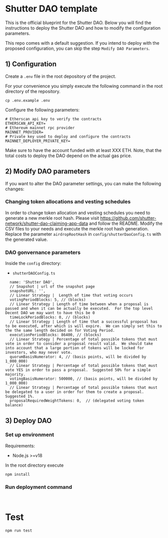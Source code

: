 # Shutter DAO template

This is the official blueprint for the Shutter DAO. Below you will find the instructions to deploy the Shutter DAO
and how to modify the configuration parameters.

This repo comes with a default suggestion. If you intend to deploy with the proposed configuration, you can skip the
step `Modify DAO Parameters`.

## 1) Configuration
Create a `.env` file in the root depository of the project.

For your convenience you simply execute the following command in the root directory of the repository.

``` 
cp .env.example .env
```

Configure the following parameters:

```
# Etherscan api key to verify the contracts
ETHERSCAN_API_KEY=
# Ethereum mainnet rpc provider
MAINNET_PROVIDER=
# Private key used to deploy and configure the contracts
MAINNET_DEPLOYER_PRIVATE_KEY=
```

Make sure to have the account funded with at least XXX ETH. Note, that the total costs to deploy the DAO
depend on the actual gas price.

## 2) Modify DAO parameters

If you want to alter the DAO parameter settings, you can make the following changes:

### Changing token allocations and vesting schedules
In order to change token allocation and vesting schedules you need to generate a new merkle root hash.
Please visit https://github.com/shutter-network/shutter-dao-claiming-app-data and follow the README.
Modify the CSV files to your needs and execute the merkle root hash generation. Replace the parameter
`airdropRootHash` in `config/shutterDaoConfig.ts` with the generated value.

### DAO gonvernance parameters
Inside the `config` directory:
- `shutterDAOConfig.ts`

```
  name: 'Shutter DAO',
  // Snapshot | url of the snapshot page
  snapshotURL: '',
  // Linear Strategy |  Length of time that voting occurs
  votingPeriodBlocks: 5, // (blocks)
  // Linear Strategy | Length of time between when a proposal is passed and when it can be actually be executed.  For the top level Decent DAO we may want to have this be 0
  timeLockPeriodBlocks: 0, // (blocks)
  // Linear Strategy | Length of time that a successful proposal has to be executed, after which is will expire.  We can simply set this to the the same length decided on for Voting Period.
  executionPeriodBlocks: 86400, // (blocks)
  // Linear Strategy | Percentage of total possible tokens that must vote in order to consider a proposal result valid.  We should take into account that a large portion of tokens will be locked for investors, who may never vote.
  quorumBasisNumerator: 4, // (basis points, will be divided by 1_000_000)
  // Linear Strategy | Percentage of total possible tokens that must vote YES in order to pass a proposal.  Suggested 50% for a simple majority.
  votingBasisNumerator: 500000, // (basis points, will be divided by 1_000_000)
  // Linear Strategy | Percentage of total possible tokens that must be delegated to a user in order for them to create a proposal.  Suggested 1%.
  proposalRequiredWeightTokens: 0,  // (delegated voting token balance)
```

## 3) Deploy DAO


### Set up environment

Requirements: 

- Node.js >=v18

In the root directory execute

```
npm install
```

### Run deployment command

``` 


```



# Test
```
npm run test
```

